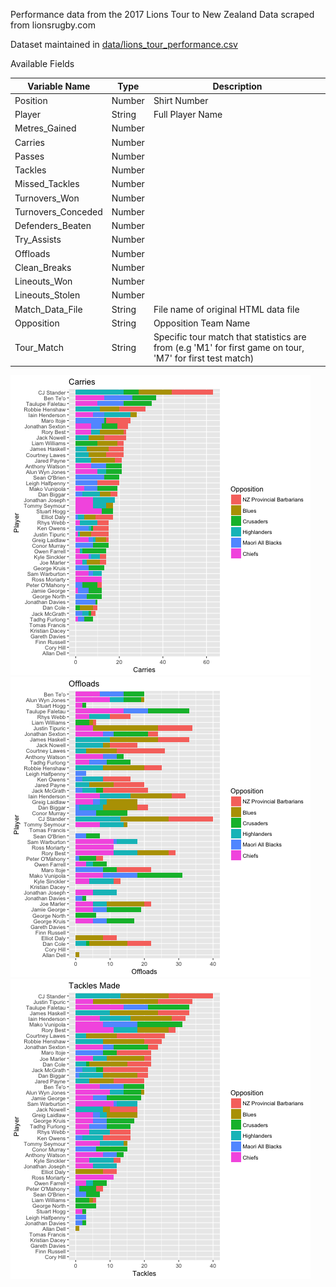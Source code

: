 Performance data from the 2017 Lions Tour to New Zealand
Data scraped from lionsrugby.com

Dataset maintained in [data/lions_tour_performance.csv](/data/lions_tour_performance_data.csv) 

Available Fields 

Variable Name | Type | Description
------------ | ------------- | -------------
Position | Number | Shirt Number
Player | String | Full Player Name
Metres_Gained | Number | 
Carries | Number | 
Passes | Number | 
Tackles | Number | 
Missed_Tackles | Number | 
Turnovers_Won | Number | 
Turnovers_Conceded | Number | 
Defenders_Beaten | Number | 
Try_Assists | Number | 
Offloads | Number | 
Clean_Breaks | Number | 
Lineouts_Won | Number | 
Lineouts_Stolen | Number | 
Match_Data_File | String | File name of original HTML data file
Opposition | String | Opposition Team Name
Tour_Match | String | Specific tour match that statistics are from (e.g 'M1' for first game on tour, 'M7' for first test match)


![Plot](plots/Carries.png "Carries")
![Plot](plots/Offloads.png "Offloads")
![Plot](plots/TourTackleCount.png "Tour Tacke Count")
